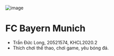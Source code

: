 ![image](https://user-images.githubusercontent.com/82155754/114041943-2e64f880-98af-11eb-9475-bc4f0184096a.png)
# FC Bayern Munich
+ Trần Đức Long, 20521574, KHCL2020.2
+ Thích chơi thể thao, chơi game, yêu bóng đá.

